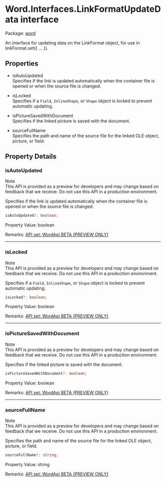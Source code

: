 # Word.Interfaces.LinkFormatUpdateData interface

Package: [word](/en-us/javascript/api/word)

An interface for updating data on the LinkFormat object, for use in linkFormat.set({ ... }).

## Properties

- isAutoUpdated  
  Specifies if the link is updated automatically when the container file is opened or when the source file is changed.

- isLocked  
  Specifies if a `Field`, `InlineShape`, or `Shape` object is locked to prevent automatic updating.

- isPictureSavedWithDocument  
  Specifies if the linked picture is saved with the document.

- sourceFullName  
  Specifies the path and name of the source file for the linked OLE object, picture, or field.

## Property Details

### isAutoUpdated

Note  
This API is provided as a preview for developers and may change based on feedback that we receive. Do not use this API in a production environment.

Specifies if the link is updated automatically when the container file is opened or when the source file is changed.

```typescript
isAutoUpdated?: boolean;
```

Property Value: boolean

Remarks: [API set: WordApi BETA (PREVIEW ONLY)](/en-us/javascript/api/requirement-sets/word/word-api-requirement-sets)

---

### isLocked

Note  
This API is provided as a preview for developers and may change based on feedback that we receive. Do not use this API in a production environment.

Specifies if a `Field`, `InlineShape`, or `Shape` object is locked to prevent automatic updating.

```typescript
isLocked?: boolean;
```

Property Value: boolean

Remarks: [API set: WordApi BETA (PREVIEW ONLY)](/en-us/javascript/api/requirement-sets/word/word-api-requirement-sets)

---

### isPictureSavedWithDocument

Note  
This API is provided as a preview for developers and may change based on feedback that we receive. Do not use this API in a production environment.

Specifies if the linked picture is saved with the document.

```typescript
isPictureSavedWithDocument?: boolean;
```

Property Value: boolean

Remarks: [API set: WordApi BETA (PREVIEW ONLY)](/en-us/javascript/api/requirement-sets/word/word-api-requirement-sets)

---

### sourceFullName

Note  
This API is provided as a preview for developers and may change based on feedback that we receive. Do not use this API in a production environment.

Specifies the path and name of the source file for the linked OLE object, picture, or field.

```typescript
sourceFullName?: string;
```

Property Value: string

Remarks: [API set: WordApi BETA (PREVIEW ONLY)](/en-us/javascript/api/requirement-sets/word/word-api-requirement-sets)